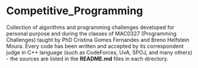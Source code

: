 # Competitive_Programming
Collection of algorithms and programming challenges developed for personal purpose and during the classes of MAC0327 (Programming Challenges) taught by PhD Cristina Gomes Fernandes and Breno Helfstein Moura.
Every code has been written and accepted by its correspondent judge in C++ language (such as CodeForces, UvA, SPOJ, and many others) - the sources are listed in the <strong>README.md</strong> files in each directory.
